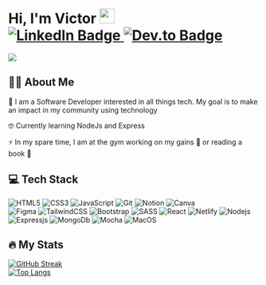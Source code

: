 <h1>
  Hi, I'm Victor
  <img src="https://media.giphy.com/media/hvRJCLFzcasrR4ia7z/giphy.gif" width="30px"/>
  <div id="badges">
    <a href="https://linkedin.com/in/victor-ikee">
      <img src="https://img.shields.io/badge/LinkedIn-blue?style=for-the-badge&logo=linkedin&logoColor=white" alt="LinkedIn Badge"/>
    </a>
    <a href="https://dev.to/globoivic">
      <img src="https://img.shields.io/badge/Dev.to-black?style=for-the-badge&logo=dev.to&logoColor=black" alt="Dev.to Badge"/>
    </a>
  </div>
 </h1>
 
 [![](https://visitcount.itsvg.in/api?id=GloBoiVic&icon=2&color=12)](https://visitcount.itsvg.in)
 
## 👨‍💻 About Me
🔭 I am a Software Developer interested in all things tech. My goal is to make an impact in my community using technology

🤓 Currently learning NodeJs and Express

⚡ In my spare time, I am at the gym working on my gains 💪 or reading a book 📖

## 💻 Tech Stack
![HTML5](https://img.shields.io/badge/html5-%23E34F26.svg?style=for-the-badge&logo=html5&logoColor=white) 
![CSS3](https://img.shields.io/badge/css3-%231572B6.svg?style=for-the-badge&logo=css3&logoColor=white) 
![JavaScript](https://img.shields.io/badge/javascript-%23323330.svg?style=for-the-badge&logo=javascript&logoColor=%23F7DF1E)
![Git](https://img.shields.io/badge/GIT-E44C30?style=for-the-badge&logo=git&logoColor=white)
![Notion](https://img.shields.io/badge/Notion-%23000000.svg?style=for-the-badge&logo=notion&logoColor=white)
![Canva](https://img.shields.io/badge/Canva-%2300C4CC.svg?style=for-the-badge&logo=Canva&logoColor=white) 	
![Figma](https://img.shields.io/badge/figma-%23F24E1E.svg?style=for-the-badge&logo=figma&logoColor=white) 
![TailwindCSS](https://img.shields.io/badge/tailwindcss-%2338B2AC.svg?style=for-the-badge&logo=tailwind-css&logoColor=white)
![Bootstrap](https://img.shields.io/badge/bootstrap-%23563D7C.svg?style=for-the-badge&logo=bootstrap&logoColor=white) 
![SASS](https://img.shields.io/badge/SASS-hotpink.svg?style=for-the-badge&logo=SASS&logoColor=white) 
![React](https://img.shields.io/badge/React-20232A?style=for-the-badge&logo=react&logoColor=61DAFB)
![Netlify](https://img.shields.io/badge/Netlify-00C7B7?style=for-the-badge&logo=netlify&logoColor=white)
![Nodejs](https://img.shields.io/badge/Node.js-43853D?style=for-the-badge&logo=node.js&logoColor=white)
![Expressjs](https://img.shields.io/badge/Express.js-404D59?style=for-the-badge)
![MongoDb](https://img.shields.io/badge/MongoDB-4EA94B?style=for-the-badge&logo=mongodb&logoColor=white)
![Mocha](https://img.shields.io/badge/mocha.js-323330?style=for-the-badge&logo=mocha&logoColor=Brown)
![MacOS](https://img.shields.io/badge/mac%20os-000000?style=for-the-badge&logo=apple&logoColor=white)

## 🔥 My Stats
[![GitHub Streak](http://github-readme-streak-stats.herokuapp.com?user=GloBoiVic&theme=algolia&hide_border=true&border_radius=4)](https://git.io/streak-stats) <br>
[![Top Langs](https://github-readme-stats.vercel.app/api/top-langs/?username=GloBoiVic&layout=compact&theme=algolia&hide_border=true&border_radius=4)](https://github.com/anuraghazra/github-readme-stats)
